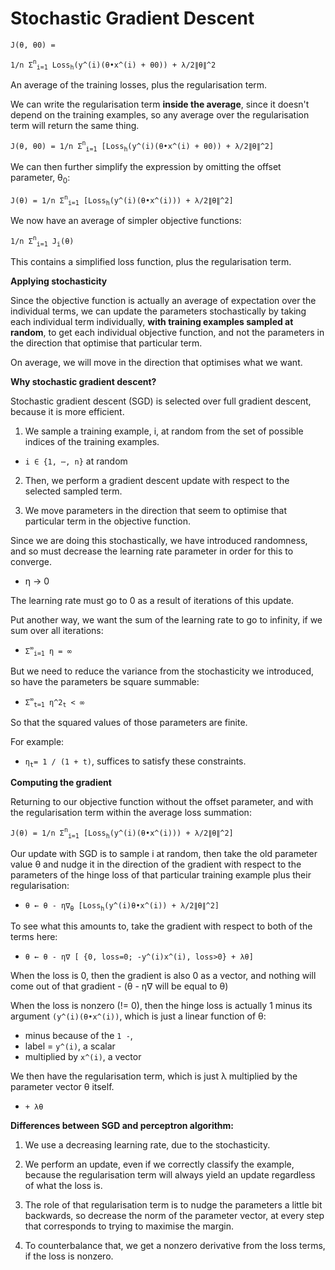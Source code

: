 # Stochastic Gradient Descent

`J(θ, θ0) =`

`1/n Σ`<sup>`n`</sup><sub>`i=1`</sub>` Loss`<sub>`h`</sub>`(y^(i)(θ•x^(i) + θ0)) + λ/2∥θ∥^2`

An average of the training losses, plus the regularisation term.

We can write the regularisation term **inside the average**, since it doesn't depend on the training examples, so any average over the regularisation term will return the same thing.

`J(θ, θ0) = 1/n Σ`<sup>`n`</sup><sub>`i=1`</sub>` [Loss`<sub>`h`</sub>`(y^(i)(θ•x^(i) + θ0)) + λ/2∥θ∥^2]`

We can then further simplify the expression by omitting the offset parameter, θ<sub>0</sub>:

`J(θ) = 1/n Σ`<sup>`n`</sup><sub>`i=1`</sub>` [Loss`<sub>`h`</sub>`(y^(i)(θ•x^(i))) + λ/2∥θ∥^2]`

We now have an average of simpler objective functions:

`1/n Σ`<sup>`n`</sup><sub>`i=1`</sub>` J`<sub>`i`</sub>`(θ)`

This contains a simplified loss function, plus the regularisation term.

**Applying stochasticity**

Since the objective function is actually an average of expectation over the individual terms, we can update the parameters stochastically by taking each individual term individually, **with training examples sampled at random**, to get each individual objective function, and not the parameters in the direction that optimise that particular term.

On average, we will move in the direction that optimises what we want.

**Why stochastic gradient descent?**

Stochastic gradient descent (SGD) is selected over full gradient descent, because it is more efficient.

1. We sample a training example, i, at random from the set of possible indices of the training examples.

- `i ∈ {1, ⋯, n}` at random

2. Then, we perform a gradient descent update with respect to the selected sampled term.

3. We move parameters in the direction that seem to optimise that particular term in the objective function.

Since we are doing this stochastically, we have introduced randomness, and so must decrease the learning rate parameter in order for this to converge.

- η → 0

The learning rate must go to 0 as a result of iterations of this update.

Put another way, we want the sum of the learning rate to go to infinity, if we sum over all iterations:

- `Σ`<sup>`∞`</sup><sub>`i=1`</sub>` η = ∞`

But we need to reduce the variance from the stochasticity we introduced, so have the parameters be square summable:

- `Σ`<sup>`∞`</sup><sub>`t=1`</sub>` η^2`<sub>`t`</sub>` < ∞`

So that the squared values of those parameters are finite.

For example:

- `η`<sub>`t`</sub>`= 1 / (1 + t)`, suffices to satisfy these constraints.

**Computing the gradient**

Returning to our objective function without the offset parameter, and with the regularisation term within the average loss summation:

`J(θ) = 1/n Σ`<sup>`n`</sup><sub>`i=1`</sub>` [Loss`<sub>`h`</sub>`(y^(i)(θ•x^(i))) + λ/2∥θ∥^2]`

Our update with SGD is to sample i at random, then take the old parameter value θ and nudge it in the direction of the gradient with respect to the parameters of the hinge loss of that particular training example plus their regularisation:

- `θ ← θ - η∇`<sub>`θ`</sub>` [Loss`<sub>`h`</sub>`(y^(i)θ•x^(i)) + λ/2∥θ∥^2]`

To see what this amounts to, take the gradient with respect to both of the terms here:

- `θ ← θ - η∇ [ {0, loss=0; -y^(i)x^(i), loss>0} + λθ]`

When the loss is 0, then the gradient is also 0 as a vector, and nothing will come out of that gradient - (θ - η∇ will be equal to θ)

When the loss is nonzero (!= 0), then the hinge loss is actually 1 minus its argument `(y^(i)(θ•x^(i))`, which is just a linear function of θ:

- minus because of the `1 -`,
- label = `y^(i)`, a scalar
- multiplied by `x^(i)`, a vector

We then have the regularisation term, which is just λ multiplied by the parameter vector θ itself.

- `+ λθ`

**Differences between SGD and perceptron algorithm:**

1. We use a decreasing learning rate, due to the stochasticity.

2. We perform an update, even if we correctly classify the example, because the regularisation term will always yield an update regardless of what the loss is.

3. The role of that regularisation term is to nudge the parameters a little bit backwards, so decrease the norm of the parameter vector, at every step that corresponds to trying to maximise the margin.

4. To counterbalance that, we get a nonzero derivative from the loss terms, if the loss is nonzero.

